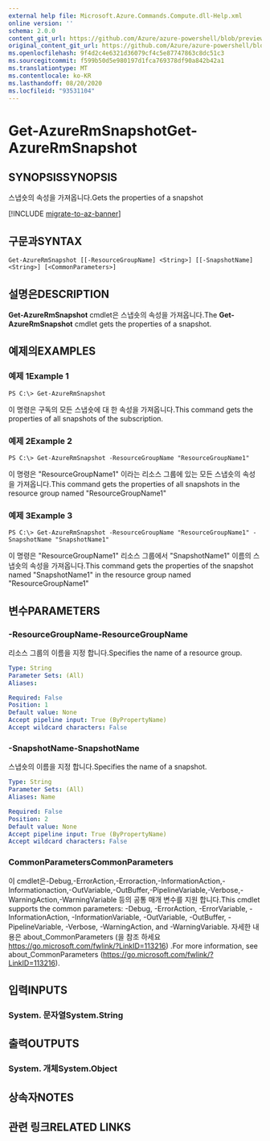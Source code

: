 ```yaml
---
external help file: Microsoft.Azure.Commands.Compute.dll-Help.xml
online version: ''
schema: 2.0.0
content_git_url: https://github.com/Azure/azure-powershell/blob/preview/src/ResourceManager/Compute/Stack/Commands.Compute/help/Get-AzureRmSnapshot.md
original_content_git_url: https://github.com/Azure/azure-powershell/blob/preview/src/ResourceManager/Compute/Stack/Commands.Compute/help/Get-AzureRmSnapshot.md
ms.openlocfilehash: 9f4d2c4e6321d36079cf4c5e87747863c8dc51c3
ms.sourcegitcommit: f599b50d5e980197d1fca769378df90a842b42a1
ms.translationtype: MT
ms.contentlocale: ko-KR
ms.lasthandoff: 08/20/2020
ms.locfileid: "93531104"
---
```

# <span data-ttu-id="36b30-101">Get-AzureRmSnapshot</span><span class="sxs-lookup"><span data-stu-id="36b30-101">Get-AzureRmSnapshot</span></span>

## <span data-ttu-id="36b30-102">SYNOPSIS</span><span class="sxs-lookup"><span data-stu-id="36b30-102">SYNOPSIS</span></span>
<span data-ttu-id="36b30-103">스냅숏의 속성을 가져옵니다.</span><span class="sxs-lookup"><span data-stu-id="36b30-103">Gets the properties of a snapshot</span></span>

[!INCLUDE [migrate-to-az-banner](../../includes/migrate-to-az-banner.md)]

## <span data-ttu-id="36b30-104">구문과</span><span class="sxs-lookup"><span data-stu-id="36b30-104">SYNTAX</span></span>

```
Get-AzureRmSnapshot [[-ResourceGroupName] <String>] [[-SnapshotName] <String>] [<CommonParameters>]
```

## <span data-ttu-id="36b30-105">설명은</span><span class="sxs-lookup"><span data-stu-id="36b30-105">DESCRIPTION</span></span>
<span data-ttu-id="36b30-106">**Get-AzureRmSnapshot** cmdlet은 스냅숏의 속성을 가져옵니다.</span><span class="sxs-lookup"><span data-stu-id="36b30-106">The **Get-AzureRmSnapshot** cmdlet gets the properties of a snapshot.</span></span>

## <span data-ttu-id="36b30-107">예제의</span><span class="sxs-lookup"><span data-stu-id="36b30-107">EXAMPLES</span></span>

### <span data-ttu-id="36b30-108">예제 1</span><span class="sxs-lookup"><span data-stu-id="36b30-108">Example 1</span></span>
```
PS C:\> Get-AzureRmSnapshot
```

<span data-ttu-id="36b30-109">이 명령은 구독의 모든 스냅숏에 대 한 속성을 가져옵니다.</span><span class="sxs-lookup"><span data-stu-id="36b30-109">This command gets the properties of all snapshots of the subscription.</span></span>

### <span data-ttu-id="36b30-110">예제 2</span><span class="sxs-lookup"><span data-stu-id="36b30-110">Example 2</span></span>
```
PS C:\> Get-AzureRmSnapshot -ResourceGroupName "ResourceGroupName1"
```

<span data-ttu-id="36b30-111">이 명령은 "ResourceGroupName1" 이라는 리소스 그룹에 있는 모든 스냅숏의 속성을 가져옵니다.</span><span class="sxs-lookup"><span data-stu-id="36b30-111">This command gets the properties of all snapshots in the resource group named "ResourceGroupName1"</span></span>

### <span data-ttu-id="36b30-112">예제 3</span><span class="sxs-lookup"><span data-stu-id="36b30-112">Example 3</span></span>
```
PS C:\> Get-AzureRmSnapshot -ResourceGroupName "ResourceGroupName1" -SnapshotName "SnapshotName1"
```

<span data-ttu-id="36b30-113">이 명령은 "ResourceGroupName1" 리소스 그룹에서 "SnapshotName1" 이름의 스냅숏의 속성을 가져옵니다.</span><span class="sxs-lookup"><span data-stu-id="36b30-113">This command gets the properties of the snapshot named "SnapshotName1" in the resource group named "ResourceGroupName1"</span></span>

## <span data-ttu-id="36b30-114">변수</span><span class="sxs-lookup"><span data-stu-id="36b30-114">PARAMETERS</span></span>

### <span data-ttu-id="36b30-115">-ResourceGroupName</span><span class="sxs-lookup"><span data-stu-id="36b30-115">-ResourceGroupName</span></span>
<span data-ttu-id="36b30-116">리소스 그룹의 이름을 지정 합니다.</span><span class="sxs-lookup"><span data-stu-id="36b30-116">Specifies the name of a resource group.</span></span>

```yaml
Type: String
Parameter Sets: (All)
Aliases: 

Required: False
Position: 1
Default value: None
Accept pipeline input: True (ByPropertyName)
Accept wildcard characters: False
```

### <span data-ttu-id="36b30-117">-SnapshotName</span><span class="sxs-lookup"><span data-stu-id="36b30-117">-SnapshotName</span></span>
<span data-ttu-id="36b30-118">스냅숏의 이름을 지정 합니다.</span><span class="sxs-lookup"><span data-stu-id="36b30-118">Specifies the name of a snapshot.</span></span>

```yaml
Type: String
Parameter Sets: (All)
Aliases: Name

Required: False
Position: 2
Default value: None
Accept pipeline input: True (ByPropertyName)
Accept wildcard characters: False
```

### <span data-ttu-id="36b30-119">CommonParameters</span><span class="sxs-lookup"><span data-stu-id="36b30-119">CommonParameters</span></span>
<span data-ttu-id="36b30-120">이 cmdlet은-Debug,-ErrorAction,-Erroraction,-InformationAction,-Informationaction,-OutVariable,-OutBuffer,-PipelineVariable,-Verbose,-WarningAction,-WarningVariable 등의 공통 매개 변수를 지원 합니다.</span><span class="sxs-lookup"><span data-stu-id="36b30-120">This cmdlet supports the common parameters: -Debug, -ErrorAction, -ErrorVariable, -InformationAction, -InformationVariable, -OutVariable, -OutBuffer, -PipelineVariable, -Verbose, -WarningAction, and -WarningVariable.</span></span> <span data-ttu-id="36b30-121">자세한 내용은 about_CommonParameters (을 참조 하세요 https://go.microsoft.com/fwlink/?LinkID=113216) .</span><span class="sxs-lookup"><span data-stu-id="36b30-121">For more information, see about_CommonParameters (https://go.microsoft.com/fwlink/?LinkID=113216).</span></span>

## <span data-ttu-id="36b30-122">입력</span><span class="sxs-lookup"><span data-stu-id="36b30-122">INPUTS</span></span>

### <span data-ttu-id="36b30-123">System. 문자열</span><span class="sxs-lookup"><span data-stu-id="36b30-123">System.String</span></span>

## <span data-ttu-id="36b30-124">출력</span><span class="sxs-lookup"><span data-stu-id="36b30-124">OUTPUTS</span></span>

### <span data-ttu-id="36b30-125">System. 개체</span><span class="sxs-lookup"><span data-stu-id="36b30-125">System.Object</span></span>

## <span data-ttu-id="36b30-126">상속자</span><span class="sxs-lookup"><span data-stu-id="36b30-126">NOTES</span></span>

## <span data-ttu-id="36b30-127">관련 링크</span><span class="sxs-lookup"><span data-stu-id="36b30-127">RELATED LINKS</span></span>

